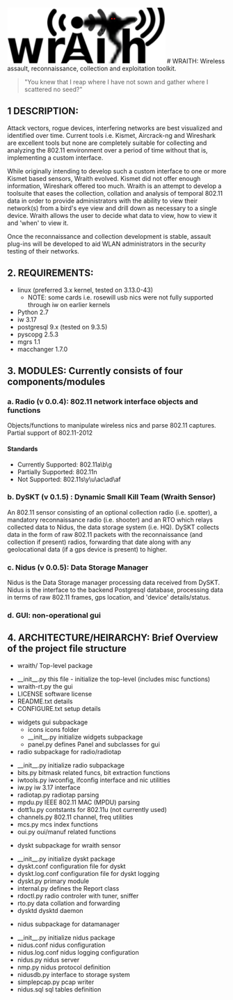 ![](widgets/icons/wraith-banner.png?raw=true) # WRAITH: Wireless assault, reconnaissance, collection and exploitation toolkit.

> "You knew that I reap where I have not sown and gather where I scattered no seed?"

## 1 DESCRIPTION:
Attack vectors, rogue devices, interfering networks are best visualized and identified
over time. Current tools i.e. Kismet, Aircrack-ng and Wireshark are excellent tools
but none are completely suitable for collecting and analyzing the 802.11 environment
over a period of time without that is, implementing a custom interface.

While originally intending to develop such a custom interface to one or more Kismet
based sensors, Wraith evolved. Kismet did not offer enough information, Wireshark
offered too much. Wraith is an attempt to develop a toolsuite that eases the
collection, collation and analysis of temporal 802.11 data in order to provide
administrators with the ability to view their network(s) from a bird's eye view and
drill down as necessary to a single device. Wraith allows the user to decide what
data to view, how to view it and 'when' to view it.

Once the reconnaissance and collection development is stable, assault plug-ins will be developed to aid
WLAN administrators in the security testing of their networks. 

## 2. REQUIREMENTS: 
 * linux (preferred 3.x kernel, tested on 3.13.0-43)
   - NOTE: some cards i.e. rosewill usb nics were not fully supported through iw
     on earlier kernels
 * Python 2.7
 * iw 3.17
 * postgresql 9.x (tested on 9.3.5)
 * pyscopg 2.5.3
 * mgrs 1.1
 * macchanger 1.7.0

## 3. MODULES: Currently consists of four components/modules

###  a. Radio (v 0.0.4): 802.11 network interface objects and functions

Objects/functions to manipulate wireless nics and parse 802.11 captures.
Partial support of 802.11-2012

#### Standards
* Currently Supported: 802.11a\b\g
* Partially Supported: 802.11n
* Not Supported: 802.11s\y\u\ac\ad\af

### b. DySKT (v 0.1.5) : Dynamic Small Kill Team (Wraith Sensor)

An 802.11 sensor consisting of an optional collection radio (i.e. spotter), a
mandatory reconnaissance radio (i.e. shooter) and an RTO which relays collected
data to Nidus, the data storage system (i.e. HQ). DySKT collects data in the form
of raw 802.11 packets with the reconnaissance (and collection if present) radios,
forwarding that date along with any geolocational data (if a gps device is present)
to higher.

### c. Nidus (v 0.0.5): Data Storage Manager

Nidus is the Data Storage manager processing data received from DySKT. Nidus is the
interface to the backend Postgresql database, processing data in terms of raw 802.11
frames, gps location, and 'device' details/status. 

### d. GUI: non-operational gui

## 4. ARCHITECTURE/HEIRARCHY: Brief Overview of the project file structure

* wraith/                Top-level package
 - \_\_init\_\_.py          this file - initialize the top-level (includes misc functions)
 - wraith-rt.py         the gui
 -    LICENSE              software license
 -    README.txt           details
 -    CONFIGURE.txt        setup details
 *    widgets              gui subpackage
      *  icons            icons folder
      -  \_\_init\_\_.py      initialize widgets subpackage
      -  panel.py         defines Panel and subclasses for gui
*  radio                subpackage for radio/radiotap
 - \_\_init\_\_.py      initialize radio subpackage
 - bits.py          bitmask related funcs, bit extraction functions
 - iwtools.py       iwconfig, ifconfig interface and nic utilities
 - iw.py            iw 3.17 interface
 - radiotap.py      radiotap parsing
 - mpdu.py          IEEE 802.11 MAC (MPDU) parsing
 - dott1u.py        contstants for 802.11u (not currently used)
 - channels.py      802.11 channel, freq utilities
 - mcs.py           mcs index functions
 - oui.py           oui/manuf related functions
*  dyskt            subpackage for wraith sensor
 - \_\_init\_\_.py  initialize dyskt package
 - dyskt.conf       configuration file for dyskt
 - dyskt.log.conf   configuration file for dyskt logging
 - dyskt.py         primary module
 - internal.py      defines the Report class
 - rdoctl.py        radio controler with tuner, sniffer
 - rto.py           data collation and forwarding
 - dysktd           dysktd daemon
*  nidus            subpackage for datamanager
 - \_\_init\_\_.py  initialize nidus package
 - nidus.conf       nidus configuration
 - nidus.log.conf   nidus logging configuration
 - nidus.py         nidus server
 - nmp.py           nidus protocol definition
 - nidusdb.py       interface to storage system
 - simplepcap.py    pcap writer
 - nidus.sql        sql tables definition
